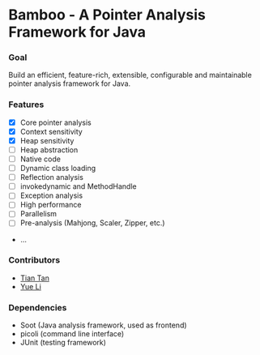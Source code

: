 # Bamboo - A Pointer Analysis Framework for Java

### Goal
Build an efficient, feature-rich, extensible, configurable and maintainable pointer analysis framework for Java.

### Features
* [x] Core pointer analysis
* [x] Context sensitivity
* [x] Heap sensitivity
* [ ] Heap abstraction
* [ ] Native code
* [ ] Dynamic class loading
* [ ] Reflection analysis
* [ ] invokedynamic and MethodHandle
* [ ] Exception analysis
* [ ] High performance
* [ ] Parallelism
* [ ] Pre-analysis (Mahjong, Scaler, Zipper, etc.)
* ...

### Contributors
* [Tian Tan](https://silverbullettt.bitbucket.io/)
* [Yue Li](https://yuelee.bitbucket.io/)

### Dependencies
* Soot (Java analysis framework, used as frontend)
* picoli (command line interface)
* JUnit (testing framework)
